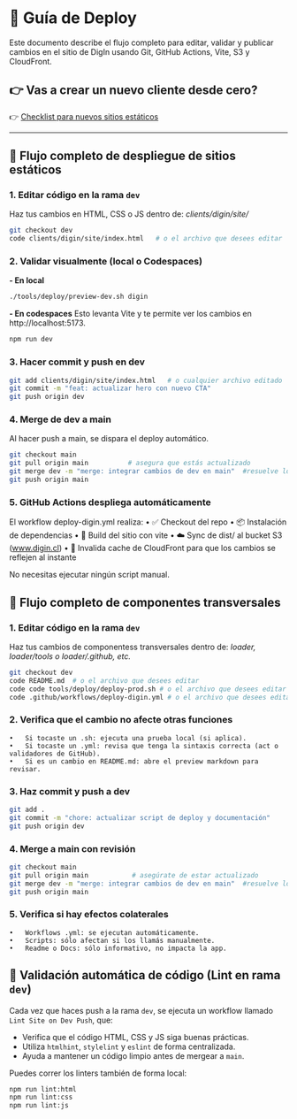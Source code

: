 # 🚀 Guía de Deploy

Este documento describe el flujo completo para editar, validar y publicar cambios en el sitio de DigIn usando Git, GitHub Actions, Vite, S3 y CloudFront.

## 👉 Vas a crear un nuevo cliente desde cero?
👉 [Checklist para nuevos sitios estáticos](tools/deploy/checklist-deploy-static-site.md)

---

## 🔁 Flujo completo de despliegue de sitios estáticos

### 1. Editar código en la rama `dev`

Haz tus cambios en HTML, CSS o JS dentro de:
*clients/digin/site/*
```bash
git checkout dev
code clients/digin/site/index.html   # o el archivo que desees editar
```

### 2. Validar visualmente (local o Codespaces)
**- En local**
```bash
./tools/deploy/preview-dev.sh digin
```
**- En codespaces**
Esto levanta Vite y te permite ver los cambios en http://localhost:5173.
```bash
npm run dev
```

### 3. Hacer commit y push en dev
```bash
git add clients/digin/site/index.html   # o cualquier archivo editado
git commit -m "feat: actualizar hero con nuevo CTA"
git push origin dev
```

### 4. Merge de dev a main
Al hacer push a main, se dispara el deploy automático.
```bash
git checkout main
git pull origin main          # asegura que estás actualizado
git merge dev -m "merge: integrar cambios de dev en main"  #resuelve los conflictos si los hay
git push origin main
```
### 5. GitHub Actions despliega automáticamente
El workflow deploy-digin.yml realiza:
	•	✅ Checkout del repo
	•	📦 Instalación de dependencias
	•	🔨 Build del sitio con vite
	•	☁️ Sync de dist/ al bucket S3 (www.digin.cl)
	•	🚫 Invalida cache de CloudFront para que los cambios se reflejen al instante

No necesitas ejecutar ningún script manual.

## 🔁 Flujo completo de componentes transversales

### 1. Editar código en la rama `dev`

Haz tus cambios de componentess transversales dentro de:
*loader, loader/tools o loader/.github, etc.*
```bash
git checkout dev
code README.md  # o el archivo que desees editar
code code tools/deploy/deploy-prod.sh # o el archivo que desees editar
code .github/workflows/deploy-digin.yml # o el archivo que desees editar
```

### 2.  Verifica que el cambio no afecte otras funciones
	•	Si tocaste un .sh: ejecuta una prueba local (si aplica).
	•	Si tocaste un .yml: revisa que tenga la sintaxis correcta (act o validadores de GitHub).
	•	Si es un cambio en README.md: abre el preview markdown para revisar.

### 3.  Haz commit y push a dev
```bash
git add .
git commit -m "chore: actualizar script de deploy y documentación"
git push origin dev
```
### 4.  Merge a main con revisión
```bash
git checkout main
git pull origin main           # asegúrate de estar actualizado
git merge dev -m "merge: integrar cambios de dev en main"  #resuelve los conflictos si los hay
git push origin main
```
### 5.  Verifica si hay efectos colaterales
	•	Workflows .yml: se ejecutan automáticamente.
	•	Scripts: sólo afectan si los llamás manualmente.
	•	Readme o Docs: sólo informativo, no impacta la app.

## 🧹 Validación automática de código (Lint en rama `dev`)

Cada vez que haces push a la rama `dev`, se ejecuta un workflow llamado `Lint Site on Dev Push`, que:

- Verifica que el código HTML, CSS y JS siga buenas prácticas.
- Utiliza `htmlhint`, `stylelint` y `eslint` de forma centralizada.
- Ayuda a mantener un código limpio antes de mergear a `main`.

Puedes correr los linters también de forma local:

```bash
npm run lint:html
npm run lint:css
npm run lint:js
```